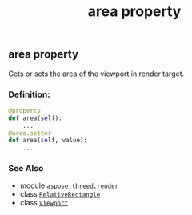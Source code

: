 ﻿---
title: area property
second_title: Aspose.3D for Python via .NET API References
description: 
type: docs
weight: 30
url: /python-net/aspose.threed.render/viewport/area/
is_root: false
---

## area property


Gets or sets the area of the viewport in render target.
### Definition:
```python
@property
def area(self):
    ...
@area.setter
def area(self, value):
    ...
```

### See Also
* module [`aspose.threed.render`](../../)
* class [`RelativeRectangle`](/3d/python-net/aspose.threed.utilities/relativerectangle)
* class [`Viewport`](/3d/python-net/aspose.threed.render/viewport)
